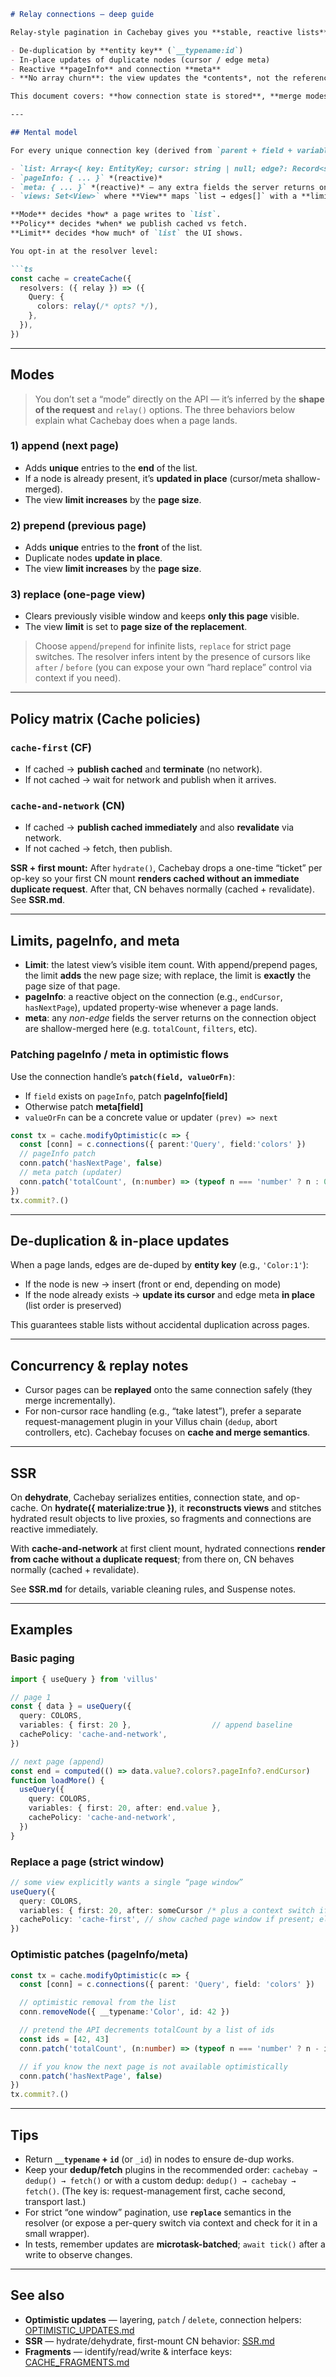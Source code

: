 ```md
# Relay connections — deep guide

Relay-style pagination in Cachebay gives you **stable, reactive lists** with:

- De-duplication by **entity key** (`__typename:id`)
- In-place updates of duplicate nodes (cursor / edge meta)
- Reactive **pageInfo** and connection **meta**
- **No array churn**: the view updates the *contents*, not the reference

This document covers: **how connection state is stored**, **merge modes** (append / prepend / replace), **policy behavior** (CF / CN), **limit sizing**, **patching pageInfo/meta**, SSR notes, and examples.

---

## Mental model

For every unique connection key (derived from `parent + field + variables` and your `relay()` options), Cachebay stores:

- `list: Array<{ key: EntityKey; cursor: string | null; edge?: Record<string, any> }>`
- `pageInfo: { ... }` *(reactive)*
- `meta: { ... }` *(reactive)* — any extra fields the server returns on the connection object
- `views: Set<View>` where **View** maps `list → edges[]` with a **limit** (how many items to show)

**Mode** decides *how* a page writes to `list`.
**Policy** decides *when* we publish cached vs fetch.
**Limit** decides *how much* of `list` the UI shows.

You opt-in at the resolver level:

```ts
const cache = createCache({
  resolvers: ({ relay }) => ({
    Query: {
      colors: relay(/* opts? */),
    },
  }),
})
```

---

## Modes

> You don’t set a “mode” directly on the API — it’s inferred by the **shape of the request** and `relay()` options. The three behaviors below explain what Cachebay does when a page lands.

### 1) append (next page)
- Adds **unique** entries to the **end** of the list.
- If a node is already present, it’s **updated in place** (cursor/meta shallow-merged).
- The view **limit increases** by the **page size**.

### 2) prepend (previous page)
- Adds **unique** entries to the **front** of the list.
- Duplicate nodes **update in place**.
- The view **limit increases** by the **page size**.

### 3) replace (one-page view)
- Clears previously visible window and keeps **only this page** visible.
- The view **limit** is set to **page size of the replacement**.

> Choose `append`/`prepend` for infinite lists, `replace` for strict page switches.
> The resolver infers intent by the presence of cursors like `after` / `before` (you can expose your own “hard replace” control via context if you need).

---

## Policy matrix (Cache policies)

### `cache-first` (CF)
- If cached → **publish cached** and **terminate** (no network).
- If not cached → wait for network and publish when it arrives.

### `cache-and-network` (CN)
- If cached → **publish cached immediately** and also **revalidate** via network.
- If not cached → fetch, then publish.

**SSR + first mount:** After `hydrate()`, Cachebay drops a one-time “ticket” per op-key so your first CN mount **renders cached without an immediate duplicate request**. After that, CN behaves normally (cached + revalidate). See **SSR.md**.

---

## Limits, pageInfo, and meta

- **Limit**: the latest view’s visible item count. With append/prepend pages, the limit **adds** the new page size; with replace, the limit is **exactly** the page size of that page.
- **pageInfo**: a reactive object on the connection (e.g., `endCursor`, `hasNextPage`), updated property-wise whenever a page lands.
- **meta**: any *non-edge* fields the server returns on the connection object are shallow-merged here (e.g. `totalCount`, `filters`, etc).

### Patching pageInfo / meta in optimistic flows

Use the connection handle’s **`patch(field, valueOrFn)`**:

- If `field` exists on `pageInfo`, patch **pageInfo[field]**
- Otherwise patch **meta[field]**
- `valueOrFn` can be a concrete value or updater `(prev) => next`

```ts
const tx = cache.modifyOptimistic(c => {
  const [conn] = c.connections({ parent:'Query', field:'colors' })
  // pageInfo patch
  conn.patch('hasNextPage', false)
  // meta patch (updater)
  conn.patch('totalCount', (n:number) => (typeof n === 'number' ? n : 0) + 3)
})
tx.commit?.()
```

---

## De-duplication & in-place updates

When a page lands, edges are de-duped by **entity key** (e.g., `'Color:1'`):

- If the node is new → insert (front or end, depending on mode)
- If the node already exists → **update its cursor** and edge meta **in place** (list order is preserved)

This guarantees stable lists without accidental duplication across pages.

---

## Concurrency & replay notes

- Cursor pages can be **replayed** onto the same connection safely (they merge incrementally).
- For non-cursor race handling (e.g., “take latest”), prefer a separate request-management plugin in your Villus chain (`dedup`, abort controllers, etc). Cachebay focuses on **cache and merge semantics**.

---

## SSR

On **dehydrate**, Cachebay serializes entities, connection state, and op-cache.
On **hydrate({ materialize:true })**, it **reconstructs views** and stitches hydrated result objects to live proxies, so fragments and connections are reactive immediately.

With **cache-and-network** at first client mount, hydrated connections **render from cache without a duplicate request**; from there on, CN behaves normally (cached + revalidate).

See **SSR.md** for details, variable cleaning rules, and Suspense notes.

---

## Examples

### Basic paging

```ts
import { useQuery } from 'villus'

// page 1
const { data } = useQuery({
  query: COLORS,
  variables: { first: 20 },                  // append baseline
  cachePolicy: 'cache-and-network',
})

// next page (append)
const end = computed(() => data.value?.colors?.pageInfo?.endCursor)
function loadMore() {
  useQuery({
    query: COLORS,
    variables: { first: 20, after: end.value },
    cachePolicy: 'cache-and-network',
  })
}
```

### Replace a page (strict window)

```ts
// some view explicitly wants a single “page window”
useQuery({
  query: COLORS,
  variables: { first: 20, after: someCursor /* plus a context switch if you expose it */ },
  cachePolicy: 'cache-first', // show cached page window if present; else wait for network
})
```

### Optimistic patches (pageInfo/meta)

```ts
const tx = cache.modifyOptimistic(c => {
  const [conn] = c.connections({ parent: 'Query', field: 'colors' })

  // optimistic removal from the list
  conn.removeNode({ __typename:'Color', id: 42 })

  // pretend the API decrements totalCount by a list of ids
  const ids = [42, 43]
  conn.patch('totalCount', (n:number) => (typeof n === 'number' ? n - ids.length : 0))

  // if you know the next page is not available optimistically
  conn.patch('hasNextPage', false)
})
tx.commit?.()
```

---

## Tips

- Return **`__typename` + `id`** (or `_id`) in nodes to ensure de-dup works.
- Keep your **dedup/fetch** plugins in the recommended order:
  `cachebay → dedup() → fetch()` or with a custom dedup: `dedup() → cachebay → fetch()`.
  (The key is: request-management first, cache second, transport last.)
- For strict “one window” pagination, use **`replace`** semantics in the resolver (or expose a per-query switch via context and check for it in a small wrapper).
- In tests, remember updates are **microtask-batched**; `await tick()` after a write to observe changes.

---

## See also

- **Optimistic updates** — layering, `patch` / `delete`, connection helpers: [OPTIMISTIC_UPDATES.md](./OPTIMISTIC_UPDATES.md)
- **SSR** — hydrate/dehydrate, first-mount CN behavior: [SSR.md](./SSR.md)
- **Fragments** — identify/read/write & interface keys: [CACHE_FRAGMENTS.md](./CACHE_FRAGMENTS.md)
```
